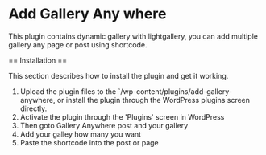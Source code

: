 # Add Gallery Any where
This plugin contains dynamic gallery with lightgallery, you can add multiple gallery any page or post using shortcode.


== Installation ==

This section describes how to install the plugin and get it working.

1. Upload the plugin files to the `/wp-content/plugins/add-gallery-anywhere, or install the plugin through the WordPress plugins screen directly.
2. Activate the plugin through the 'Plugins' screen in WordPress
3. Then goto Gallery Anywhere post and your gallery
4. Add your galley how many you want
5. Paste the shortcode into the post or page

